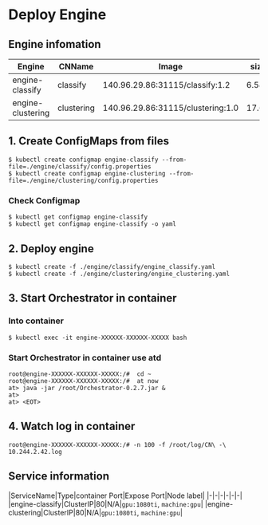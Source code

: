 
# Deploy Engine

## Engine infomation
|Engine|CNName|Image|size|
|-|-|-|-|
|engine-classify|classify|140.96.29.86:31115/classify:1.2|6.54G|
|engine-clustering|clustering|140.96.29.86:31115/clustering:1.0|17.6G|

## 1. Create ConfigMaps from files

```shell
$ kubectl create configmap engine-classify --from-file=./engine/classify/config.properties
$ kubectl create configmap engine-clustering --from-file=./engine/clustering/config.properties
```

### Check Configmap

```shell
$ kubectl get configmap engine-classify
$ kubectl get configmap engine-classify -o yaml
```

## 2. Deploy engine

```shell
$ kubectl create -f ./engine/classify/engine_classify.yaml
$ kubectl create -f ./engine/clustering/engine_clustering.yaml
```

## 3. Start Orchestrator in container


### Into container
```shell
$ kubectl exec -it engine-XXXXXX-XXXXXX-XXXXX bash
```

### Start Orchestrator in container use atd
```shell
root@engine-XXXXXX-XXXXXX-XXXXX:/#  cd ~
root@engine-XXXXXX-XXXXXX-XXXXX:/#  at now
at> java -jar /root/Orchestrator-0.2.7.jar &
at>
at> <EOT>
```

## 4. Watch log in container
```shell
root@engine-XXXXXX-XXXXXX-XXXXX:/# -n 100 -f /root/log/CN\ -\ 10.244.2.42.log
```

## Service information
|ServiceName|Type|container Port|Expose Port|Node label|
|-|-|-|-|-|-|
|engine-classify|ClusterIP|80|N/A|`gpu:1080ti`, `machine:gpu`|
|engine-clustering|ClusterIP|80|N/A|`gpu:1080ti`, `machine:gpu`|